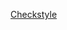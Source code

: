 [Checkstyle](https://htmlpreview.github.io/?https://github.com/teiran/Miinaharavatiera/blob/master/documentaatio/site/checkstyle.html#logiikka.NewMain.java)
